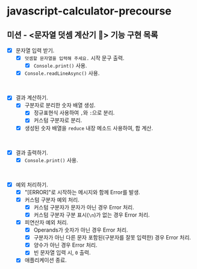 # javascript-calculator-precourse

## 미션 - <문자열 덧셈 계산기 🧮> 기능 구현 목록

- [x] 문자열 입력 받기.
  - [x] `덧셈할 문자열을 입력해 주세요.` 시작 문구 출력.
    - [x] `Console.print()` 사용.
  - [x] `Console.readLineAsync()` 사용.

<br>

- [x] 결과 계산하기.
  - [x] 구분자로 분리한 숫자 배열 생성.
    - [x] 정규표현식 사용하여 `,`와 `:`으로 분리.
    - [x] 커스텀 구분자로 분리.
  - [x] 생성된 숫자 배열을 `reduce` 내장 메소드 사용하여, 합 계산.

<br>

- [x] 결과 출력하기.
  - [x] `Console.print()` 사용.

<br>

- [x] 예외 처리하기.
  - [x] "[ERROR]"로 시작하는 메시지와 함께 Error를 발생.
  - [x] 커스텀 구분자 예외 처리.
    - [x] 커스텀 구분자가 문자가 아닌 경우 Error 처리.
    - [x] 커스텀 구분자 구분 표시(`\n`)가 없는 경우 Error 처리.
  - [x] 피연산자 예외 처리.
    - [x] Operands가 숫자가 아닌 경우 Error 처리.
    - [x] 구분자가 아닌 다른 문자 포함된(구분자를 잘못 입력한) 경우 Error 처리.
    - [x] 양수가 아닌 경우 Error 처리.
    - [x] 빈 문자열 입력 시, `0` 출력.
  - [x] 애플리케이션 종료.
